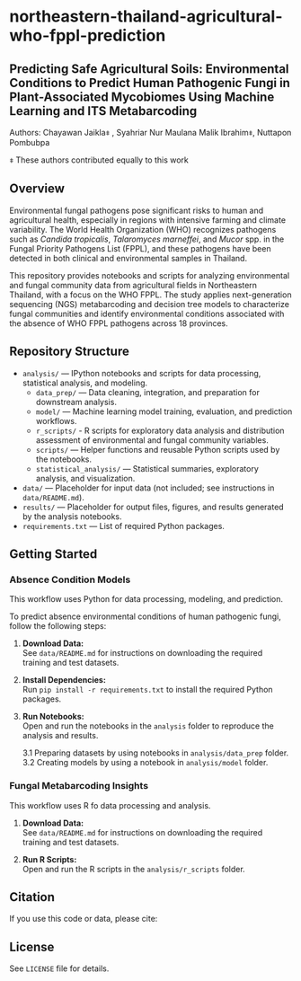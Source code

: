 # northeastern-thailand-agricultural-who-fppl-prediction

## Predicting Safe Agricultural Soils: Environmental Conditions to Predict Human Pathogenic Fungi in Plant-Associated Mycobiomes Using Machine Learning and ITS Metabarcoding

Authors: Chayawan Jaikla⧧ , Syahriar Nur Maulana Malik Ibrahim⧧, Nuttapon Pombubpa

⧧ These authors contributed equally to this work

## Overview

Environmental fungal pathogens pose significant risks to human and agricultural health, especially in regions with intensive farming and climate variability. The World Health Organization (WHO) recognizes pathogens such as *Candida tropicalis*, *Talaromyces marneffei*, and *Mucor* spp. in the Fungal Priority Pathogens List (FPPL), and these pathogens have been detected in both clinical and environmental samples in Thailand.

This repository provides notebooks and scripts for analyzing environmental and fungal community data from agricultural fields in Northeastern Thailand, with a focus on the WHO FPPL. The study applies next-generation sequencing (NGS) metabarcoding and decision tree models to characterize fungal communities and identify environmental conditions associated with the absence of WHO FPPL pathogens across 18 provinces.

## Repository Structure

- `analysis/` — IPython notebooks and scripts for data processing, statistical analysis, and modeling.
    - `data_prep/` — Data cleaning, integration, and preparation for downstream analysis.
    - `model/` — Machine learning model training, evaluation, and prediction workflows.
    - `r_scripts/` -  R scripts for exploratory data analysis and distribution assessment of environmental and fungal community variables. 
    - `scripts/` — Helper functions and reusable Python scripts used by the notebooks.
    - `statistical_analysis/` — Statistical summaries, exploratory analysis, and visualization.
- `data/` — Placeholder for input data (not included; see instructions in `data/README.md`).
- `results/` — Placeholder for output files, figures, and results generated by the analysis notebooks.
- `requirements.txt` — List of required Python packages.

## Getting Started

### Absence Condition Models

This workflow uses Python for data processing, modeling, and prediction.

To predict absence environmental conditions of human pathogenic fungi, follow the following steps:

1. **Download Data:**  
    See `data/README.md` for instructions on downloading the required training and test datasets.

2. **Install Dependencies:**  
    Run `pip install -r requirements.txt` to install the required Python packages.

3. **Run Notebooks:**  
    Open and run the notebooks in the `analysis` folder to reproduce the analysis and results.
    
   3.1 Preparing datasets by using notebooks in `analysis/data_prep` folder.
   3.2 Creating models by using a notebook in `analysis/model` folder.

### Fungal Metabarcoding Insights

This workflow uses R fo data processing and analysis. 

1. **Download Data:**  
    See `data/README.md` for instructions on downloading the required training and test datasets.

2. **Run R Scripts:**  
    Open and run the R scripts in the `analysis/r_scripts` folder.
    
## Citation

If you use this code or data, please cite:

<placeholder>

## License

See `LICENSE` file for details.